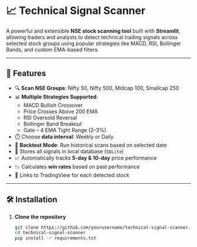 # 📈 Technical Signal Scanner

A powerful and extensible **NSE stock scanning tool** built with **Streamlit**, allowing traders and analysts to detect technical trading signals across selected stock groups using popular strategies like MACD, RSI, Bollinger Bands, and custom EMA-based filters.

---

## 🚀 Features

- 🔍 **Scan NSE Groups**: Nifty 50, Nifty 500, Midcap 100, Smallcap 250
- 📊 **Multiple Strategies Supported**:
  - MACD Bullish Crossover
  - Price Crosses Above 200 EMA
  - RSI Oversold Reversal
  - Bollinger Band Breakout
  - Gate – 4 EMA Tight Range (2–3%)
- ⏱️ Choose **data interval**: Weekly or Daily
- 📅 **Backtest Mode**: Run historical scans based on selected date
- 🧠 Stores all signals in local database (`SQLite`)
- 📈 Automatically tracks **5-day & 10-day** price performance
- 📉 Calculates **win rates** based on past performance
- 📌 Links to TradingView for each detected stock

---

## 🛠️ Installation

1. **Clone the repository**
   ```bash
   git clone https://github.com/yourusername/technical-signal-scanner.git
   cd technical-signal-scanner
   pip install -r requirements.txt
